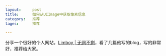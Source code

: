 ```yaml
---
layout: 	post
title:		如何从UIImage中获取像素信息
category:	推荐
tages:		推荐

---
```


分享一个很好的个人网站，[Limboy | 无网不剩](http://blog.leezhong.com/)，看了几篇他写的blog，写的非常好，推荐给大家。
